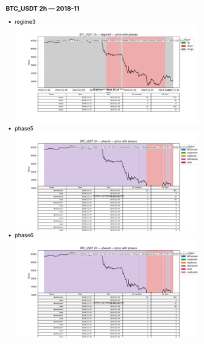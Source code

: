 ### BTC_USDT 2h — 2018-11

- regime3
![BTC_USDT_2h_regime3_2018-11_phase_price.png](outputs/fourier/phase_monthly/BTC_USDT/2h/2018/2018-11/BTC_USDT_2h_regime3_2018-11_phase_price.png)
- phase5
![BTC_USDT_2h_phase5_2018-11_phase_price.png](outputs/fourier/phase_monthly/BTC_USDT/2h/2018/2018-11/BTC_USDT_2h_phase5_2018-11_phase_price.png)
- phase6
![BTC_USDT_2h_phase6_2018-11_phase_price.png](outputs/fourier/phase_monthly/BTC_USDT/2h/2018/2018-11/BTC_USDT_2h_phase6_2018-11_phase_price.png)